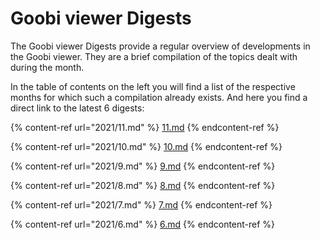 # Goobi viewer Digests

The Goobi viewer Digests provide a regular overview of developments in the Goobi viewer. They are a brief compilation of the topics dealt with during the month.&#x20;

In the table of contents on the left you will find a list of the respective months for which such a compilation already exists. And here you find a direct link to the latest 6 digests:

{% content-ref url="2021/11.md" %}
[11.md](2021/11.md)
{% endcontent-ref %}

{% content-ref url="2021/10.md" %}
[10.md](2021/10.md)
{% endcontent-ref %}

{% content-ref url="2021/9.md" %}
[9.md](2021/9.md)
{% endcontent-ref %}

{% content-ref url="2021/8.md" %}
[8.md](2021/8.md)
{% endcontent-ref %}

{% content-ref url="2021/7.md" %}
[7.md](2021/7.md)
{% endcontent-ref %}

{% content-ref url="2021/6.md" %}
[6.md](2021/6.md)
{% endcontent-ref %}
